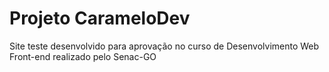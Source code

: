 # Projeto CarameloDev
 Site teste desenvolvido para aprovação no curso de Desenvolvimento Web Front-end realizado pelo Senac-GO
